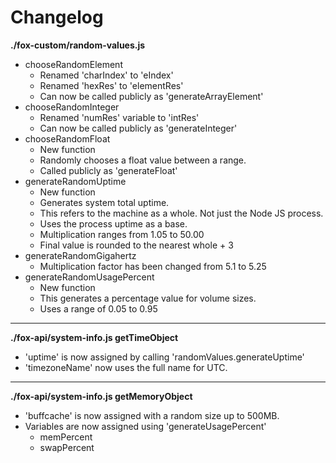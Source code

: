 # Changelog

**./fox-custom/random-values.js**
* chooseRandomElement
	* Renamed 'charIndex' to 'eIndex'
	* Renamed 'hexRes' to 'elementRes'
	* Can now be called publicly as 'generateArrayElement'
* chooseRandomInteger
	* Renamed 'numRes' variable to 'intRes'
	* Can now be called publicly as 'generateInteger'
* chooseRandomFloat
	* New function
	* Randomly chooses a float value between a range.
	* Called publicly as 'generateFloat'
* generateRandomUptime
	* New function
	* Generates system total uptime.
	* This refers to the machine as a whole. Not just the Node JS process.
	* Uses the process uptime as a base.
	* Multiplication ranges from 1.05 to 50.00
	* Final value is rounded to the nearest whole + 3
* generateRandomGigahertz
	* Multiplication factor has been changed from 5.1 to 5.25
* generateRandomUsagePercent
	* New function
	* This generates a percentage value for volume sizes.
	* Uses a range of 0.05 to 0.95

---

**./fox-api/system-info.js getTimeObject**
* 'uptime' is now assigned by calling 'randomValues.generateUptime'
* 'timezoneName' now uses the full name for UTC.

---

**./fox-api/system-info.js getMemoryObject**
* 'buffcache' is now assigned with a random size up to 500MB.
* Variables are now assigned using 'generateUsagePercent'
	* memPercent
	* swapPercent
